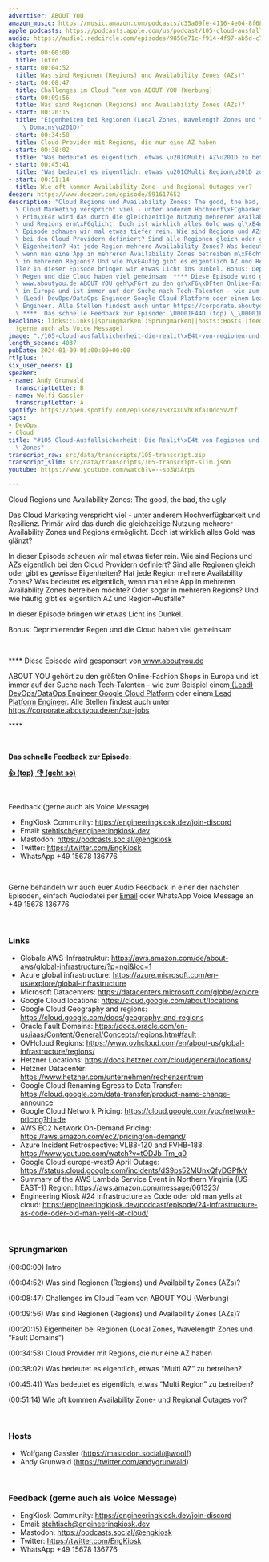 ```yaml
---
advertiser: ABOUT YOU
amazon_music: https://music.amazon.com/podcasts/c35a09fe-4116-4e04-8f68-77d61b112e46/episodes/9e613932-9177-45e0-858e-dd081482a726/engineering-kiosk-105-cloud-ausfallsicherheit-die-realit%C3%A4t-von-regionen-und-availability-zones
apple_podcasts: https://podcasts.apple.com/us/podcast/105-cloud-ausfallsicherheit-die-realit%C3%A4t-von-regionen/id1603082924?i=1000640988582&uo=4
audio: https://audio1.redcircle.com/episodes/9858e71c-f914-4f97-ab5d-c776e0da7fef/stream.mp3
chapter:
- start: 00:00:00
  title: Intro
- start: 00:04:52
  title: Was sind Regionen (Regions) und Availability Zones (AZs)?
- start: 00:08:47
  title: Challenges im Cloud Team von ABOUT YOU (Werbung)
- start: 00:09:56
  title: Was sind Regionen (Regions) und Availability Zones (AZs)?
- start: 00:20:15
  title: "Eigenheiten bei Regionen (Local Zones, Wavelength Zones und \u201CFault\
    \ Domains\u201D)"
- start: 00:34:58
  title: Cloud Provider mit Regions, die nur eine AZ haben
- start: 00:38:02
  title: "Was bedeutet es eigentlich, etwas \u201CMulti AZ\u201D zu betreiben?"
- start: 00:45:41
  title: "Was bedeutet es eigentlich, etwas \u201CMulti Region\u201D zu betreiben?"
- start: 00:51:14
  title: Wie oft kommen Availability Zone- und Regional Outages vor?
deezer: https://www.deezer.com/episode/591617652
description: "Cloud Regions und Availability Zones: The good, the bad, the ugly Das\
  \ Cloud Marketing verspricht viel - unter anderem Hochverf\xFCgbarkeit und Resilienz.\
  \ Prim\xE4r wird das durch die gleichzeitige Nutzung mehrerer Availability Zones\
  \ und Regions erm\xF6glicht. Doch ist wirklich alles Gold was gl\xE4nzt? In dieser\
  \ Episode schauen wir mal etwas tiefer rein. Wie sind Regions und AZs eigentlich\
  \ bei den Cloud Providern definiert? Sind alle Regionen gleich oder gibt es gewisse\
  \ Eigenheiten? Hat jede Region mehrere Availability Zones? Was bedeutet es eigentlich,\
  \ wenn man eine App in mehreren Availability Zones betreiben m\xF6chte? Oder sogar\
  \ in mehreren Regions? Und wie h\xE4ufig gibt es eigentlich AZ und Region-Ausf\xE4\
  lle? In dieser Episode bringen wir etwas Licht ins Dunkel. Bonus: Deprimierender\
  \ Regen und die Cloud haben viel gemeinsam  **** Diese Episode wird gesponsert von\
  \ www.aboutyou.de ABOUT YOU geh\xF6rt zu den gr\xF6\xDFten Online-Fashion Shops\
  \ in Europa und ist immer auf der Suche nach Tech-Talenten - wie zum Beispiel einem\
  \ (Lead) DevOps/DataOps Engineer Google Cloud Platform oder einem Lead Platform\
  \ Engineer. Alle Stellen findest auch unter https://corporate.aboutyou.de/en/our-jobs\_\
  \ ****  Das schnelle Feedback zur Episode: \U0001F44D (top) \_\U0001F44E (geht so)"
headlines: links::Links||sprungmarken::Sprungmarken||hosts::Hosts||feedback-gerne-auch-als-voice-message::Feedback
  (gerne auch als Voice Message)
image: "./105-cloud-ausfallsicherheit-die-realit\xE4t-von-regionen-und-availability-zones.jpg"
length_second: 4037
pubDate: 2024-01-09 05:00:00+00:00
rtlplus: ''
six_user_needs: []
speaker:
- name: Andy Grunwald
  transcriptLetter: B
- name: Wolfi Gassler
  transcriptLetter: A
spotify: https://open.spotify.com/episode/15RYXXCVhC8fa10dq5V2tf
tags:
- DevOps
- Cloud
title: "#105 Cloud-Ausfallsicherheit: Die Realit\xE4t von Regionen und Availability\
  \ Zones"
transcript_raw: src/data/transcripts/105-transcript.zip
transcript_slim: src/data/transcripts/105-transcript-slim.json
youtube: https://www.youtube.com/watch?v=--so3WiArps

---
```

<p>Cloud Regions und Availability Zones: The good, the bad, the ugly</p><p>Das Cloud Marketing verspricht viel - unter anderem Hochverfügbarkeit und Resilienz. Primär wird das durch die gleichzeitige Nutzung mehrerer Availability Zones und Regions ermöglicht. Doch ist wirklich alles Gold was glänzt?</p><p>In dieser Episode schauen wir mal etwas tiefer rein. Wie sind Regions und AZs eigentlich bei den Cloud Providern definiert? Sind alle Regionen gleich oder gibt es gewisse Eigenheiten? Hat jede Region mehrere Availability Zones? Was bedeutet es eigentlich, wenn man eine App in mehreren Availability Zones betreiben möchte? Oder sogar in mehreren Regions? Und wie häufig gibt es eigentlich AZ und Region-Ausfälle?</p><p>In dieser Episode bringen wir etwas Licht ins Dunkel.</p><p>Bonus: Deprimierender Regen und die Cloud haben viel gemeinsam</p><p><br></p><p>**** Diese Episode wird gesponsert von<a href="https://www.aboutyou.de" rel="nofollow"> www.aboutyou.de</a></p><p>ABOUT YOU gehört zu den größten Online-Fashion Shops in Europa und ist immer auf der Suche nach Tech-Talenten - wie zum Beispiel einem<a href="https://corporate.aboutyou.de/en/jobs/team-lead-tech-gcp-operations?trid=599daa44-acdb-4457-98c9-0d911d8cd9ab&utm_campaign=tech_gcp_operations&utm_medium=podcast&utm_source=engineering_kiosk" rel="nofollow"> (Lead) DevOps/DataOps Engineer Google Cloud Platform</a> oder einem<a href="https://corporate.aboutyou.de/en/jobs/lead-platform-engineer-m-f-d?trid=599daa44-acdb-4457-98c9-0d911d8cd9ab&utm_campaign=lead_platform_engineer&utm_medium=podcast&utm_source=engineering_kiosk" rel="nofollow"> Lead Platform Engineer</a>. Alle Stellen findest auch unter<a href="https://corporate.aboutyou.de/en/our-jobs" rel="nofollow"> https://corporate.aboutyou.de/en/our-jobs</a> </p><p>****</p><p><br></p><p><strong>Das schnelle Feedback zur Episode:</strong></p><p><a href="https://api.openpodcast.dev/feedback/105/upvote" rel="nofollow"><strong>👍 (top)</strong></a><strong> </strong><a href="https://api.openpodcast.dev/feedback/18/downvote" rel="nofollow"><strong> </strong></a><a href="https://api.openpodcast.dev/feedback/105/downvote" rel="nofollow"><strong>👎 (geht so)</strong></a></p><p><br></p><p>Feedback (gerne auch als Voice Message)</p><ul><li>EngKiosk Community: <a href="https://engineeringkiosk.dev/join-discord">https://engineeringkiosk.dev/join-discord</a> </li><li>Email: <a href="mailto:stehtisch@engineeringkiosk.dev" rel="nofollow">stehtisch@engineeringkiosk.dev</a></li><li>Mastodon: <a href="https://podcasts.social/@engkiosk" rel="nofollow">https://podcasts.social/@engkiosk</a></li><li>Twitter: <a href="https://twitter.com/EngKiosk" rel="nofollow">https://twitter.com/EngKiosk</a></li><li>WhatsApp +49 15678 136776</li></ul><p><br></p><p>Gerne behandeln wir auch euer Audio Feedback in einer der nächsten Episoden, einfach Audiodatei per <a href="https://engineeringkiosk.dev/kontakt/">Email</a> oder WhatsApp Voice Message an +49 15678 136776</p><p><br></p><h3 id="links">Links</h3><ul><li>Globale AWS-Infrastruktur: <a href="https://aws.amazon.com/de/about-aws/global-infrastructure/?loc=1&p=ngi" rel="nofollow">https://aws.amazon.com/de/about-aws/global-infrastructure/?p=ngi&amp;loc=1</a></li><li>Azure global infrastructure: <a href="https://azure.microsoft.com/en-us/explore/global-infrastructure" rel="nofollow">https://azure.microsoft.com/en-us/explore/global-infrastructure</a></li><li>Microsoft Datacenters: <a href="https://datacenters.microsoft.com/globe/explore" rel="nofollow">https://datacenters.microsoft.com/globe/explore</a></li><li>Google Cloud locations: <a href="https://cloud.google.com/about/locations" rel="nofollow">https://cloud.google.com/about/locations</a></li><li>Google Cloud Geography and regions: <a href="https://cloud.google.com/docs/geography-and-regions" rel="nofollow">https://cloud.google.com/docs/geography-and-regions</a></li><li>Oracle Fault Domains: <a href="https://docs.oracle.com/en-us/iaas/Content/General/Concepts/regions.htm#fault" rel="nofollow">https://docs.oracle.com/en-us/iaas/Content/General/Concepts/regions.htm#fault</a></li><li>OVHcloud Regions: <a href="https://www.ovhcloud.com/en/about-us/global-infrastructure/regions/" rel="nofollow">https://www.ovhcloud.com/en/about-us/global-infrastructure/regions/</a></li><li>Hetzner Locations: <a href="https://docs.hetzner.com/cloud/general/locations/" rel="nofollow">https://docs.hetzner.com/cloud/general/locations/</a></li><li>Hetzner Datacenter: <a href="https://www.hetzner.com/unternehmen/rechenzentrum" rel="nofollow">https://www.hetzner.com/unternehmen/rechenzentrum</a></li><li>Google Cloud Renaming Egress to Data Transfer: <a href="https://cloud.google.com/data-transfer/product-name-change-announce" rel="nofollow">https://cloud.google.com/data-transfer/product-name-change-announce</a></li><li>Google Cloud Network Pricing: <a href="https://cloud.google.com/vpc/network-pricing?hl=de" rel="nofollow">https://cloud.google.com/vpc/network-pricing?hl=de</a></li><li>AWS EC2 Network On-Demand Pricing: <a href="https://aws.amazon.com/ec2/pricing/on-demand/" rel="nofollow">https://aws.amazon.com/ec2/pricing/on-demand/</a></li><li>Azure Incident Retrospective: VLB8-1Z0 and FVHB-188: <a href="https://www.youtube.com/watch?v=tODJb-Tm_q0" rel="nofollow">https://www.youtube.com/watch?v=tODJb-Tm_q0</a></li><li>Google Cloud europe-west9 April Outage: <a href="https://status.cloud.google.com/incidents/dS9ps52MUnxQfyDGPfkY" rel="nofollow">https://status.cloud.google.com/incidents/dS9ps52MUnxQfyDGPfkY</a></li><li>Summary of the AWS Lambda Service Event in Northern Virginia (US-EAST-1) Region: <a href="https://aws.amazon.com/message/061323/" rel="nofollow">https://aws.amazon.com/message/061323/</a></li><li>Engineering Kiosk #24 Infrastructure as Code oder old man yells at cloud: <a href="https://engineeringkiosk.dev/podcast/episode/24-infrastructure-as-code-oder-old-man-yells-at-cloud/">https://engineeringkiosk.dev/podcast/episode/24-infrastructure-as-code-oder-old-man-yells-at-cloud/</a></li></ul><p><br></p><h3 id="sprungmarken">Sprungmarken</h3><p>(00:00:00) Intro</p><p>(00:04:52) Was sind Regionen (Regions) und Availability Zones (AZs)?</p><p>(00:08:47) Challenges im Cloud Team von ABOUT YOU (Werbung)</p><p>(00:09:56) Was sind Regionen (Regions) und Availability Zones (AZs)?</p><p>(00:20:15) Eigenheiten bei Regionen (Local Zones, Wavelength Zones und “Fault Domains”)</p><p>(00:34:58) Cloud Provider mit Regions, die nur eine AZ haben</p><p>(00:38:02) Was bedeutet es eigentlich, etwas “Multi AZ” zu betreiben?</p><p>(00:45:41) Was bedeutet es eigentlich, etwas “Multi Region” zu betreiben?</p><p>(00:51:14) Wie oft kommen Availability Zone- und Regional Outages vor?</p><p><br></p><h3 id="hosts">Hosts</h3><ul><li>Wolfgang Gassler (<a href="https://mastodon.social/@woolf" rel="nofollow">https://mastodon.social/@woolf</a>)</li><li>Andy Grunwald (<a href="https://twitter.com/andygrunwald" rel="nofollow">https://twitter.com/andygrunwald</a>)</li></ul><p><br></p><h3 id="feedback-gerne-auch-als-voice-message">Feedback (gerne auch als Voice Message)</h3><ul><li>EngKiosk Community: <a href="https://engineeringkiosk.dev/join-discord">https://engineeringkiosk.dev/join-discord</a> </li><li>Email: <a href="mailto:stehtisch@engineeringkiosk.dev" rel="nofollow">stehtisch@engineeringkiosk.dev</a></li><li>Mastodon: <a href="https://podcasts.social/@engkiosk" rel="nofollow">https://podcasts.social/@engkiosk</a></li><li>Twitter: <a href="https://twitter.com/EngKiosk" rel="nofollow">https://twitter.com/EngKiosk</a></li><li>WhatsApp +49 15678 136776</li></ul>